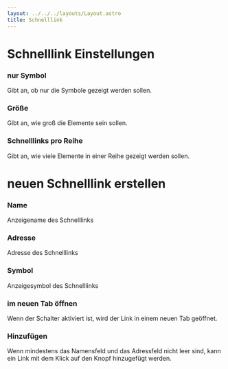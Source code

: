 ```yaml
---
layout: ../../../layouts/Layout.astro
title: Schnelllink
---
```


# Schnelllink Einstellungen

### nur Symbol

Gibt an, ob nur die Symbole gezeigt werden sollen.

### Größe

Gibt an, wie groß die Elemente sein sollen.

### Schnelllinks pro Reihe

Gibt an, wie viele Elemente in einer Reihe gezeigt werden sollen.

# neuen Schnelllink erstellen

### Name

Anzeigename des Schnelllinks

### Adresse

Adresse des Schnelllinks

### Symbol

Anzeigesymbol des Schnelllinks

### im neuen Tab öffnen

Wenn der Schalter aktiviert ist, wird der Link in einem neuen Tab geöffnet.

### Hinzufügen

Wenn mindestens das Namensfeld und das Adressfeld nicht leer sind, kann ein Link mit dem Klick auf den Knopf hinzugefügt werden.
